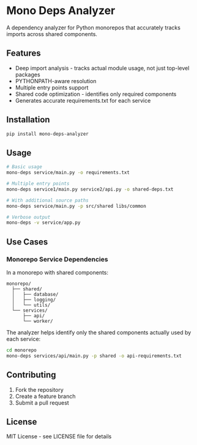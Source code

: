 # Mono Deps Analyzer

A dependency analyzer for Python monorepos that accurately tracks imports across shared components.

## Features

- Deep import analysis - tracks actual module usage, not just top-level packages
- PYTHONPATH-aware resolution
- Multiple entry points support
- Shared code optimization - identifies only required components
- Generates accurate requirements.txt for each service

## Installation

```bash
pip install mono-deps-analyzer
```

## Usage

```bash
# Basic usage
mono-deps service/main.py -o requirements.txt

# Multiple entry points
mono-deps service1/main.py service2/api.py -o shared-deps.txt

# With additional source paths
mono-deps service/main.py -p src/shared libs/common

# Verbose output
mono-deps -v service/app.py
```

## Use Cases

### Monorepo Service Dependencies

In a monorepo with shared components:

```
monorepo/
  ├── shared/
  │   ├── database/
  │   ├── logging/
  │   └── utils/
  └── services/
      ├── api/
      └── worker/
```

The analyzer helps identify only the shared components actually used by each service:

```bash
cd monorepo
mono-deps services/api/main.py -p shared -o api-requirements.txt
```

## Contributing

1. Fork the repository
2. Create a feature branch
3. Submit a pull request

## License

MIT License - see LICENSE file for details

